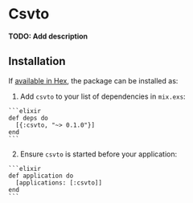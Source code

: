 # Csvto

**TODO: Add description**

## Installation

If [available in Hex](https://hex.pm/docs/publish), the package can be installed as:

  1. Add `csvto` to your list of dependencies in `mix.exs`:

    ```elixir
    def deps do
      [{:csvto, "~> 0.1.0"}]
    end
    ```

  2. Ensure `csvto` is started before your application:

    ```elixir
    def application do
      [applications: [:csvto]]
    end
    ```

